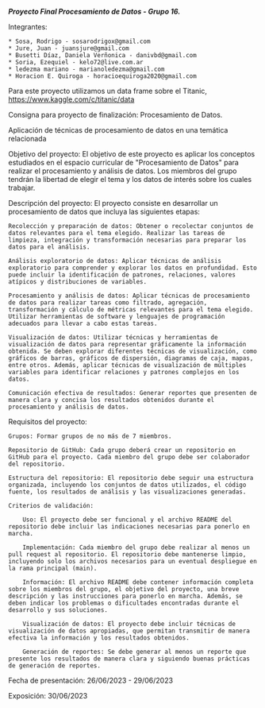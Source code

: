 ***Proyecto Final Procesamiento de Datos - Grupo 16.***

Integrantes:

    * Sosa, Rodrigo - sosarodrigox@gmail.com
    * Jure, Juan - juansjure@gmail.com
    * Busetti Díaz, Daniela Verñonica - danivbd@gmail.com
    * Soria, Ezequiel - kelo72@live.com.ar
    * ledezma mariano - marianoledezma@gmail.com
    * Horacion E. Quiroga - horacioequiroga2020@gmail.com

Para este proyecto utilizamos un data frame sobre el Titanic, https://www.kaggle.com/c/titanic/data

Consigna para proyecto de finalización: Procesamiento de Datos.

Aplicación de técnicas de procesamiento de datos en una temática relacionada

Objetivo del proyecto: El objetivo de este proyecto es aplicar los conceptos estudiados en el espacio curricular de "Procesamiento de Datos" para realizar el procesamiento y análisis de datos. Los miembros del grupo tendrán la libertad de elegir el tema y los datos de interés sobre los cuales trabajar.

Descripción del proyecto: El proyecto consiste en desarrollar un procesamiento de datos que incluya las siguientes etapas:

    Recolección y preparación de datos: Obtener o recolectar conjuntos de datos relevantes para el tema elegido. Realizar las tareas de limpieza, integración y transformación necesarias para preparar los datos para el análisis.

    Análisis exploratorio de datos: Aplicar técnicas de análisis exploratorio para comprender y explorar los datos en profundidad. Esto puede incluir la identificación de patrones, relaciones, valores atípicos y distribuciones de variables.

    Procesamiento y análisis de datos: Aplicar técnicas de procesamiento de datos para realizar tareas como filtrado, agregación, transformación y cálculo de métricas relevantes para el tema elegido. Utilizar herramientas de software y lenguajes de programación adecuados para llevar a cabo estas tareas.

    Visualización de datos: Utilizar técnicas y herramientas de visualización de datos para representar gráficamente la información obtenida. Se deben explorar diferentes técnicas de visualización, como gráficos de barras, gráficos de dispersión, diagramas de caja, mapas, entre otros. Además, aplicar técnicas de visualización de múltiples variables para identificar relaciones y patrones complejos en los datos.

    Comunicación efectiva de resultados: Generar reportes que presenten de manera clara y concisa los resultados obtenidos durante el procesamiento y análisis de datos. 

Requisitos del proyecto:

    Grupos: Formar grupos de no más de 7 miembros.

    Repositorio de GitHub: Cada grupo deberá crear un repositorio en GitHub para el proyecto. Cada miembro del grupo debe ser colaborador del repositorio.

    Estructura del repositorio: El repositorio debe seguir una estructura organizada, incluyendo los conjuntos de datos utilizados, el código fuente, los resultados de análisis y las visualizaciones generadas.

    Criterios de validación:

        Uso: El proyecto debe ser funcional y el archivo README del repositorio debe incluir las indicaciones necesarias para ponerlo en marcha.

        Implementación: Cada miembro del grupo debe realizar al menos un pull request al repositorio. El repositorio debe mantenerse limpio, incluyendo solo los archivos necesarios para un eventual despliegue en la rama principal (main).

        Información: El archivo README debe contener información completa sobre los miembros del grupo, el objetivo del proyecto, una breve descripción y las instrucciones para ponerlo en marcha. Además, se deben indicar los problemas o dificultades encontradas durante el desarrollo y sus soluciones.

        Visualización de datos: El proyecto debe incluir técnicas de visualización de datos apropiadas, que permitan transmitir de manera efectiva la información y los resultados obtenidos.

        Generación de reportes: Se debe generar al menos un reporte que presente los resultados de manera clara y siguiendo buenas prácticas de generación de reportes.


Fecha de presentación: 26/06/2023 - 29/06/2023

Exposición:  30/06/2023
